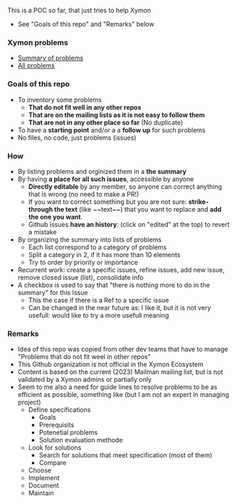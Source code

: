This is a POC so far, that just tries to help Xymon 
- See "Goals of this repo" and "Remarks" below


### Xymon problems
- [Summary of problems](https://github.com/xymon-monitoring/problem-solving/issues/1)
- [All problems](https://github.com/xymon-monitoring/problem-solving/issues)

### Goals of this repo
- To inventory some problems  
  -  **That do not fit well in any other repos**
  -  **That are on the mailing lists as it is not easy to follow them**
  -  **That are not in any other place so far** (No duplicate)
- To have a **starting point** and/or a a **follow up** for such problems
- No files, no code, just problems (issues)

### How
- By listing problems and orginized them in a **the summary**
- By having **a place for all such issues**, accessible by anyone
  - **Directly editable** by any member, so anyone can correct anything that is wrong (no need to make a PR!)
  - If you want to correct something but you are not sure: **strike-through the text** (like \~\~text\~\~) that you want to replace and **add the one you want**.  
  - Github issues **have an history**: (click on "edited" at the top) to revert a mistake 
- By organizing the summary into lists of problems
   - Each list correspond to a category of problems
   - Split a category in 2, if it has more than 10 elements 
   - Try to order by priority or importance
- Recurrent work: create a specific issues, refine issues, add new issue, remove closed issue (list), consolidate info
- A checkbox is used to say that "there is nothing more to do in the summary" for this Issue 
  - This the case if there is a Ref to a specific issue 
  - Can be changed in the near future as: I like it, but it is not very usefull: would like to try a more usefull meaning
 
### Remarks
- Idea of this repo was copied from other dev teams that have to manage "Problems that do not fit weel in other repos" 
- This Github organization is not official in the Xymon Ecosystem
- Content is based on the current (2023) Mailman mailing list, but is not validated by a Xymon admins or partially only
- Seem to me also a need for guide lines to resolve problems to be as efficient as possible, something like (but I am not an expert in managing project)
  - Define specifications
    - Goals
    - Prerequisits
    - Potenetial problems
    - Solution evaluation methode
  - Look for solutions
    - Search for solutions that meet specification (most of them)
    - Compare
  - Choose
  - Implement
  - Document
  - Maintain
  
